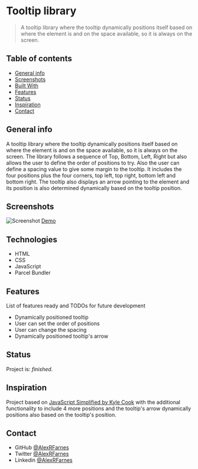 # Tooltip library

> A tooltip library where the tooltip dynamically positions itself based on where the element is and on the space available, so it is always on the screen.

## Table of contents

- [General info](#general-info)
- [Screenshots](#screenshots)
- [Built With](#built-with)
- [Features](#features)
- [Status](#status)
- [Inspiration](#inspiration)
- [Contact](#contact)

## General info

A tooltip library where the tooltip dynamically positions itself based on where the element is and on the space available, so it is always on the screen. The library follows a sequence of Top, Bottom, Left, Right but also allows the user to define the order of positions to try. Also the user can define a spacing value to give some margin to the tooltip. It includes the four positions plus the four corners, top left, top right, bottom left and bottom right. The tooltip also displays an arrow pointing to the element and its position is also determined dynamically based on the tooltip position. 

## Screenshots

![Screenshot]()
[Demo]()

## Technologies

- HTML
- CSS
- JavaScript
- Parcel Bundler

## Features

List of features ready and TODOs for future development

- Dynamically positioned tooltip
- User can set the order of positions
- User can change the spacing
- Dynamically positioned tooltip's arrow

## Status

Project is: _finished_.

## Inspiration

Project based on [JavaScript Simplified by Kyle Cook](https://javascriptsimplified.com/) with the additional functionality to include 4 more positions and the tooltip's arrow dynamically positions also based on the tooltip's position.

## Contact

- GitHub [@AlexRFarnes](https://github.com/AlexRFarnes)
- Twitter [@AlexRFarnes](https://twitter.com/alexrfarnes)
- Linkedin [@AlexRFarnes](https://www.linkedin.com/in/alexrfarnes/)
